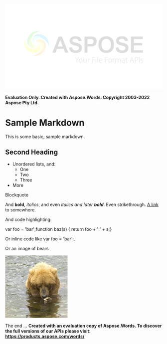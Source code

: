 ﻿![](Output.001.png)

**Evaluation Only. Created with Aspose.Words. Copyright 2003-2022 Aspose Pty Ltd.**
# **Sample Markdown**
This is some basic, sample markdown.
## **Second Heading**
- Unordered lists, and:
  - One
  - Two
  - Three
- More

Blockquote

And **bold**, *italics*, and even *italics and later **bold***. Even strikethrough. [A link](https://markdowntohtml.com) to somewhere.

And code highlighting:

var foo = 'bar';function baz(s) {   return foo + ':' + s;}

Or inline code like var foo = 'bar';.

Or an image of bears

![bears](Output.002.jpeg)

The end ...
**Created with an evaluation copy of Aspose.Words. To discover the full versions of our APIs please visit: https://products.aspose.com/words/**
